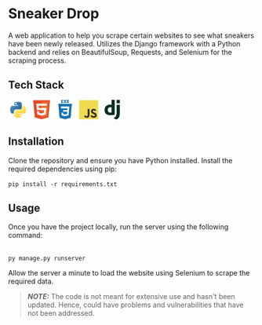 # Sneaker Drop

A web application to help you scrape certain websites to see what sneakers have been newly released. Utilizes the Django framework with a Python backend and relies on BeautifulSoup, Requests, and Selenium for the scraping process.

## Tech Stack

<div>
  <a href="https://www.python.org/"><img src="https://github.com/devicons/devicon/blob/master/icons/python/python-original.svg" title="Python" alt="Python" width="40" height="40"/></a>&nbsp;
  <a href="https://developer.mozilla.org/en-US/docs/Web/HTML"><img src="https://github.com/devicons/devicon/blob/master/icons/html5/html5-original.svg" title="HTML5" alt="HTML" width="40" height="40"/></a>&nbsp;
  <a href="https://developer.mozilla.org/en-US/docs/Web/CSS"><img src="https://github.com/devicons/devicon/blob/master/icons/css3/css3-plain-wordmark.svg"  title="CSS3" alt="CSS" width="40" height="40"/></a>&nbsp;
  <a href="https://developer.mozilla.org/en-US/docs/Web/JavaScript"><img src="https://github.com/devicons/devicon/blob/master/icons/javascript/javascript-original.svg" title="JavaScript" alt="JavaScript" width="40" height="40"/></a>&nbsp;
  <a href="https://www.djangoproject.com/"><img src="https://github.com/devicons/devicon/blob/master/icons/django/django-plain.svg" title="Django"  alt="Django" width="40" height="40"/></a>&nbsp;
</div>

## Installation

Clone the repository and ensure you have Python installed. Install the required dependencies using pip:

```
pip install -r requirements.txt
```



## Usage

Once you have the project locally, run the server using the following command:

```

py manage.py runserver

```

Allow the server a minute to load the website using Selenium to scrape the required data.


> **_NOTE:_**  The code is not meant for extensive use and hasn't been updated. Hence, could have problems and vulnerabilities that have not been addressed.

